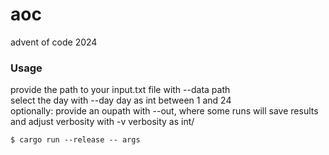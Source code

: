 # aoc
advent of code 2024

### Usage

provide the path to your input.txt file with --data path\
select the day with --day day as int between 1 and 24\
optionally: provide an oupath with --out, where some runs will save results and adjust verbosity with -v verbosity as int/

```
$ cargo run --release -- args
```
